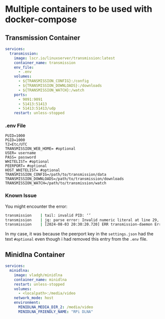 # Multiple containers to be used with docker-compose

## Transmission Container

```yaml
services:
  transmission:
    image: lscr.io/linuxserver/transmission:latest
    container_name: transmission
    env_file:
      - .env
    volumes:
      - ${TRANSMISSION_CONFIG}:/config
      - ${TRANSMISSION_DOWNLOADS}:/downloads
      - ${TRANSMISSION_WATCH}:/watch
    ports:
      - 9091:9091
      - 51413:51413
      - 51413:51413/udp
    restart: unless-stopped
```

### .env File

```.env
PUID=1000
PGID=1000
TZ=Etc/UTC
TRANSMISSION_WEB_HOME= #optional
USER= username
PASS= password
WHITELIST= #optional
PEERPORT= #optional
HOST_WHITELIST= #optional
TRANSMISSION_CONFIG=/path/to/transmission/data
TRANSMISSION_DOWNLOADS=/path/to/transmission/downloads
TRANSMISSION_WATCH=/path/to/transmission/watch
```

### Known Issue

You might encounter the error:

```sh
transmission    | tail: invalid PID: ‘’
transmission    | jq: parse error: Invalid numeric literal at line 29, column 27
transmission    | [2024-08-03 20:30:20.720] ERR transmission-daemon Error loading config file -- exiting. (/home/buildozer/aports/community/transmission/src/transmission-4.0.6/daemon/daemon.cc:914)
```

In my case, it was because the peerport key in the `settings.json` had the text `#optional` even though i had removed this entry from the `.env` file.

## Minidlna Container

```yaml
services:
  minidlna:
    image: vladgh/minidlna
    container_name: minidlna
    restart: unless-stopped
    volumes:
      - <localpath>:/media/video
    network_mode: host
    environment:
      MINIDLNA_MEDIA_DIR_2: /media/video
      MINIDLNA_FRIENDLY_NAME: "RPi DLNA"
```